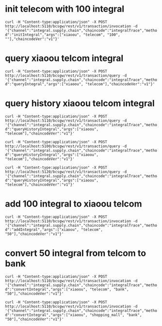 # init telecom with 100 integral
`curl -H "Content-type:application/json" -X POST http://localhost:5110/bcsgw/rest/v1/transaction/invocation -d '{"channel":"integral.supply.chain","chaincode":"integralTrace","method":"initIntegral","args":["xiaoou", "telecom", "100", ""],"chaincodeVer":"v1"}'`

# query xiaoou telcom integral
`curl -H "Content-type:application/json" -X POST http://localhost:5110/bcsgw/rest/v1/transaction/query -d '{"channel":"integral.supply.chain","chaincode":"integralTrace","method":"queryIntegral","args":["xiaoou", "telecom"],"chaincodeVer":"v1"}'`

# query history xiaoou telcom integral
`curl -H "Content-type:application/json" -X POST http://localhost:5110/bcsgw/rest/v1/transaction/query -d '{"channel":"integral.supply.chain","chaincode":"integralTrace","method":"queryHistoryIntegral","args":["xiaoou", "telecom"],"chaincodeVer":"v1"}'`

`curl -H "Content-type:application/json" -X POST http://localhost:5100/bcsgw/rest/v1/transaction/query -d '{"channel":"integral.supply.chain","chaincode":"integralTrace","method":"queryHistoryIntegral","args":["xiaoou", "telecom"],"chaincodeVer":"v1"}'`

`curl -H "Content-type:application/json" -X POST http://localhost:5120/bcsgw/rest/v1/transaction/query -d '{"channel":"integral.supply.chain","chaincode":"integralTrace","method":"queryHistoryIntegral","args":["xiaoou", "telecom"],"chaincodeVer":"v1"}'`

# add 100 integral to xiaoou telcom
`curl -H "Content-type:application/json" -X POST http://localhost:5110/bcsgw/rest/v1/transaction/invocation -d '{"channel":"integral.supply.chain","chaincode":"integralTrace","method":"addIntegral","args":["xiaoou", "telecom", "50"],"chaincodeVer":"v1"}'`

# convert 50 integral from telcom to bank
`curl -H "Content-type:application/json" -X POST http://localhost:5110/bcsgw/rest/v1/transaction/invocation -d '{"channel":"integral.supply.chain","chaincode":"integralTrace","method":"convertIntegral","args":["xiaoou", "telecom", "bank", "50"],"chaincodeVer":"v1"}'`

`curl -H "Content-type:application/json" -X POST http://localhost:5110/bcsgw/rest/v1/transaction/invocation -d '{"channel":"integral.supply.chain","chaincode":"integralTrace","method":"convertIntegral","args":["xiaoou", "shopping_mall", "bank", "50"],"chaincodeVer":"v1"}'`
